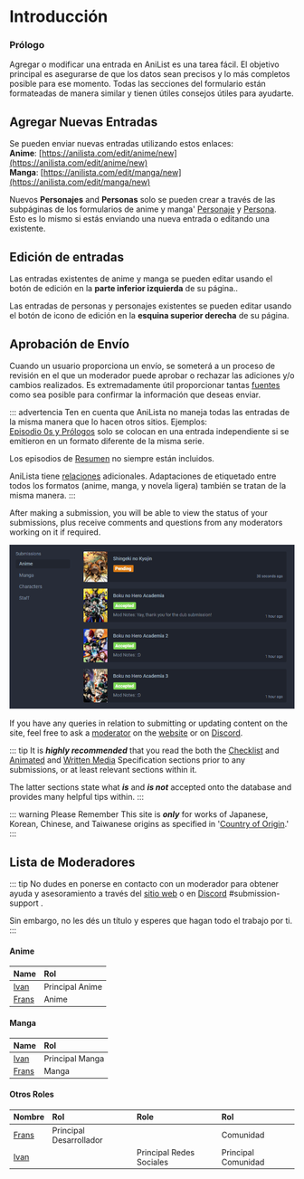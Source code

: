# Introducción

### Prólogo

Agregar o modificar una entrada en AniList es una tarea fácil. El objetivo principal es asegurarse de que los datos sean precisos y lo más completos posible para ese momento. Todas las secciones del formulario están formateadas de manera similar y tienen útiles consejos útiles para ayudarte.

## Agregar Nuevas Entradas

Se pueden enviar nuevas entradas utilizando estos enlaces:  
**Anime**: [https://anilista.com/edit/anime/new](https://anilista.com/edit/anime/new)  
**Manga**: [https://anilista.com/edit/manga/new](https://anilista.com/edit/manga/new)

Nuevos **Personajes** and **Personas** solo se pueden crear a través de las subpáginas de los formularios de anime y manga' [Personaje](./submissions.html#characters) y [Persona](./submissions.html#staff). Esto es lo mismo si estás enviando una nueva entrada o editando una existente.

## Edición de entradas

Las entradas existentes de anime y manga se pueden editar usando el botón de edición en la **parte inferior izquierda** de su página..

Las entradas de personas y personajes existentes se pueden editar usando el botón de icono de edición en la **esquina superior derecha** de su página.

## Aprobación de Envío

Cuando un usuario proporciona un envío, se someterá a un proceso de revisión en el que un moderador puede aprobar o rechazar las adiciones y/o cambios realizados. Es extremadamente útil proporcionar tantas [fuentes](./criteria.html#sourcing) como sea posible para confirmar la información que deseas enviar.

::: advertencia Ten en cuenta que AniLista no maneja todas las entradas de la misma manera que lo hacen otros sitios.
Ejemplos:  
[Episodio 0s y Prólogos](./criteria.html#episode-0-s-and-prologues) solo se colocan en una entrada independiente si se emitieron en un formato diferente de la misma serie.

Los episodios de [Resumen](./criteria.html#recaps) no siempre están incluidos.

AniLista tiene [relaciones](./submissions.html#relations) adicionales. Adaptaciones de etiquetado entre todos los formatos \(anime, manga, y novela ligera\) también se tratan de la misma manera.
:::

After making a submission, you will be able to view the status of your submissions, plus receive comments and questions from any moderators working on it if required.

![Submission panel on a users' profile page.](./img/user-submissions.png)

If you have any queries in relation to submitting or updating content on the site, feel free to ask a [moderator](./#moderator-list) on the [website](http://anilist.co) or on [Discord](https://discord.gg/2J5nqqZ).

::: tip
It is _**highly recommended**_ that you read the both the [Checklist](./criteria.html#checklist) and [Animated](./criteria.html#animated-media) and [Written Media](./criteria.html#written-media) Specification sections prior to any submissions, or at least relevant sections within it.

The latter sections state what _**is**_ and _**is not**_ accepted onto the database and provides many helpful tips within.
:::

::: warning Please Remember
This site is _**only**_ for works of Japanese, Korean, Chinese, and Taiwanese origins as specified in '[Country of Origin](./submissions.html#country-of-origin).'
:::

## Lista de Moderadores

::: tip
No dudes en ponerse en contacto con un moderador para obtener ayuda y asesoramiento a través del [sitio web](http://anilista.com/) o en [Discord](https://discord.gg/2J5nqqZ) \#submission-support .

Sin embargo, no les dés un título y esperes que hagan todo el trabajo por ti.
:::

#### Anime

| Name                                              | Rol             |
| :------------------------------------------------ | :-------------- |
| [Ivan](http://anilist.co/user/Ivan)               | Principal Anime |
| [Frans](http://anilist.co/user/Frans)             | Anime |

#### Manga

| Name                                          | Rol                  |
| :-------------------------------------------- | :------------------- |
| [Ivan](http://anilist.co/user/Ivan)           | Principal Manga      |
| [Frans](https://anilist.co/user/Frans)        | Manga |

#### Otros Roles

| Nombre                                         | Rol                    | Role                      | Rol                 |
| :--------------------------------------------- | :---------------------- | :----------------------- | :------------------ |
| [Frans](http://anilista.com/user/Frans)        | Principal Desarrollador |                          | Comunidad           |
| [Ivan](http://anilista.com/user/Ivan)          |                         | Principal Redes Sociales | Principal Comunidad |
